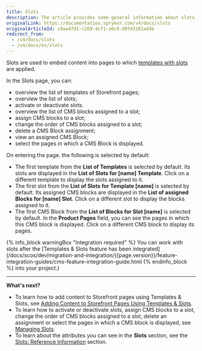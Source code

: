 ```yaml
---
title: Slots
description: The article provides some general information about slots and actions you can perform on them in the Back Office.
originalLink: https://documentation.spryker.com/v4/docs/slots
originalArticleId: c0aa47d1-c269-4cf1-a6c9-d0f43181a43e
redirect_from:
  - /v4/docs/slots
  - /v4/docs/en/slots
---
```


Slots are used to embed content into pages to which [templates with slots](/docs/scos/user/features/{{page.version}}/cms-feature-overview/templates-and-slots-overview.html) are applied.

In the Slots page, you can:

* overview the list of templates of Storefront pages;
* overview the list of slots;
* activate or deactivate slots.
* overview the list of CMS blocks assigned to a slot;
* assign CMS blocks to a slot;
* change the order of CMS blocks assigned to a slot;
* delete a CMS Block assignment;
* view an assigned CMS Block;
* select the pages in which a CMS Block is displayed.

On entering the page. the following is selected by default:
* The first template from the **List of Templates** is selected by default. Its slots are displayed in the **List of Slots for [name] Template**. Click on a different template to display the slots assigned to it.  
* The first slot from the **List of Slots for Template [name]** is selected by default. Its assigned CMS blocks are displayed in the **List of assigned Blocks for [name] Slot**. Click on a different slot to display the blocks assigned to it.
* The first CMS Block from the **List of Blocks for Slot [name]** is selected by default. In the **Product Pages** field, you can see the pages in which this CMS block is displayed. Click on a different CMS block to display its pages.

{% info_block warningBox "Integration required" %}
You can work with slots after the [Templates & Slots feature has been integrated](/docs/scos/dev/migration-and-integration/{{page.version}}/feature-integration-guides/cms-feature-integration-guide.html
{% endinfo_block %} into your project.)
***
**What's next?**

* To learn how to add content to Storefront pages using Templates & Slots, see [Adding Content to Storefront Pages Using Templates & Slots](/docs/scos/user/user-guides/{{page.version}}/back-office-user-guide/content-management/slots/adding-content-to-storefront-pages-using-templates-and-slots.html).
* To learn how to activate or deactivate slots, assign CMS blocks to a slot, change the order of CMS blocks assigned to a slot, delete an assignment or select the pages in which a CMS block is displayed, see [Managing Slots](/docs/scos/user/user-guides/{{page.version}}/back-office-user-guide/content/slots/managing-slots.html). 
* To learn about the attributes you can see in the **Slots** section, see the [Slots: Reference Information](/docs/scos/user/user-guides/{{page.version}}/back-office-user-guide/content-management/slots/references/slots-reference-information.html) section.
